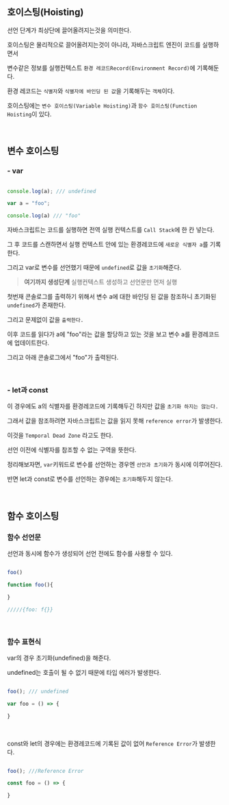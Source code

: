 ## 호이스팅(Hoisting)

선언 단계가 최상단에 끌어올려지는것을 의미한다.

호이스팅은 물리적으로 끌어올려지는것이 아니라, 자바스크립트 엔진이 코드를 실행하면서

변수같은 정보를 실행컨텍스트 `환경 레코드Record(Environment Record)`에 기록해둔다. 

환경 레코드는 `식별자`와 `식별자에 바인딩 된 값`을 기록해두는 `객체`이다. 

호이스팅에는 `변수 호이스팅(Variable Hoisting)`과 `함수 호이스팅(Function Hoisting`이 있다.


<br>


## 변수 호이스팅


### - var 
```js

console.log(a); /// undefined

var a = "foo";

console.log(a) /// "foo"

```


자바스크립트는 코드를 실행하면 전역 실행 컨텍스트를 `Call Stack`에 한 칸 넣는다. 

그 후 코드를 스캔하면서 실행 컨텍스트 안에 있는 환경레코드에 `새로운 식별자 a`를 기록한다. 

그리고 var로 변수를 선언했기 때문에 `undefined`로 값을 `초기화`해준다.

> **여기까지 생성단계** 실행컨텍스트 생성하고 선언문만 먼저 실행 

첫번재 콘솔로그를 출력하기 위해서 변수 a에 대한 바인딩 된 값을 참조하니 초기화된 `undefined`가 존재한다.

그리고 문제없이 값을 `출력한다.`

이후 코드를 읽다가 a에 "foo"라는 값을 할당하고 있는 것을 보고 변수 a를 환경레코드에 업데이트한다. 

그리고 아래 콘솔로그에서 "foo"가 출력된다.

<br>

### - let과 const

이 경우에도 a의 식별자를 환경레코드에 기록해두긴 하지만 값을 `초기화 하지는 않는다.` 

그래서 값을 참조하려면 자바스크립트는 값을 읽지 못해 `reference error`가 발생한다.

이것을 `Temporal Dead Zone` 라고도 한다. 

선언 이전에 식별자를 참조할 수 없는 구역을 뜻한다. 


정리해보자면, `var`키워드로 변수를 선언하는 경우엔 `선언과 초기화`가 동시에 이루어진다.

반면 let과 const로 변수를 선언하는 경우에는 `초기화`해두지 않는다.


<br>

## 함수 호이스팅

### 함수 선언문

선언과 동시에 함수가 생성되어 선언 전에도 함수를 사용할 수 있다.

```js

foo()

function foo(){

}

/////{foo: f{}}

```

<br>

### 함수 표현식

var의 경우 초기화(undefined)을 해준다. 

undefined는 호출이 될 수 없기 때문에 타입 에러가 발생한다.

```js

foo(); /// undefined

var foo = () => {

}
```

<br>

const와 let의 경우에는 환경레코드에 기록된 값이 없어 `Reference Error`가 발생한다. 

```js

foo(); ///Reference Error

const foo = () => {

}

```

